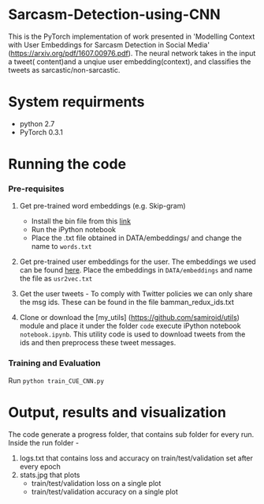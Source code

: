 # Sarcasm-Detection-using-CNN

This is the PyTorch implementation of work presented in 'Modelling Context with User Embeddings
for Sarcasm Detection in Social Media' (https://arxiv.org/pdf/1607.00976.pdf). The neural network takes in the input a tweet( content)and a unqiue user embedding(context), and classifies the tweets as sarcastic/non-sarcastic.

# System requirments
- python 2.7
- PyTorch 0.3.1


# Running the code
### Pre-requisites
1. Get pre-trained word embeddings (e.g. Skip-gram)
   - Install the bin file from this [link](https://drive.google.com/file/d/0B7XkCwpI5KDYNlNUTTlSS21pQmM/edit)
   - Run the iPython notebook 
   - Place the .txt file obtained in DATA/embeddings/ and change the name to ```words.txt```

2.  Get pre-trained user embeddings for the user. The embeddings we used can be found [here](https://www.dropbox.com/s/pmp5x08v6w09jrq/usr2vec_400_master.txt?dl=0). Place the embeddings in ```DATA/embeddings``` and name the file as ```usr2vec.txt```

3.  Get the user tweets - To comply with Twitter policies we can only share the msg ids. These can be found in the file bamman_redux_ids.txt

4. Clone or download the [my_utils] (https://github.com/samiroid/utils) module and place it under the folder ```code```
execute iPython notebook ```notebook.ipynb```. This utility code is used to download tweets from the ids and then preprocess these tweet messages.


### Training and Evaluation
Run ```python train_CUE_CNN.py```

# Output, results and visualization 
The code generate a progress folder, that contains sub folder for every run. Inside the run folder - 
1. logs.txt that contains loss and accuracy on train/test/validation set after every epoch
2. stats.jpg that plots
   - train/test/validation loss on a single plot
   - train/test/validation accuracy on a single plot
